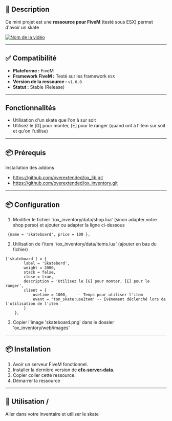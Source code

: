 ## 📜 Description
Ce mini projet est une **ressource pour FiveM** (testé sous ESX) permet d'avoir un skate

[![Nom de la vidéo](https://img.youtube.com/vi/154JMY28I70/0.jpg)](https://www.youtube.com/watch?v=154JMY28I70)

---

## ✅ Compatibilité

- **Plateforme :** FiveM
- **Framework FiveM :** Testé sur les framework `ESX`
- **Version de la ressource :** `v1.0.0`
- **Statut :** Stable (Release)

---

##  Fonctionnalités

- Utilisation d'un skate que l'on à sur soit
- Utilisez le [G] pour monter, [E] pour le ranger (quand ont à l'item sur soit et qu'on l'utilise)

---

## 📦 Prérequis

Installation des addons
- https://github.com/overextended/ox_lib.git
- https://github.com/overextended/ox_inventory.git

---

## 📦 Configuration

1. Modifier le fichier '/ox_inventory/data/shop.lua' (sinon adapter votre shop perso) et ajouter ou adapter la ligne ci-dessous
```
 {name = 'skateboard', price = 100 },
```
2. Utilisation de l'item '/ox_inventory/data/items.lua' (ajouter en bas du fichier)
```
['skateboard'] = {
		label = 'Skatebord',
		weight = 2000,
		stack = false,
		close = true,
		description = 'Utilisez le [G] pour monter, [E] pour le ranger',
		client = {
			usetime = 1000,    -- Temps pour utiliser l'item
			event = 'ton_skate:useItem' -- Événement déclenché lors de l'utilisation de l'item
		}
	},
```
3. Copier l'image 'skateboard.png' dans le dossier 'ox_inventory/web/images'


---

## 📦 Installation

1. Avoir un serveur FiveM fonctionnel.
2. Installer la dernière version de [**cfx-server-data**](https://github.com/citizenfx/cfx-server-data).
3. Copier coller cette ressource.
4. Démarrer la ressource

---

## 🚀 Utilisation / 

Aller dans votre inventaire et utiliser le skate